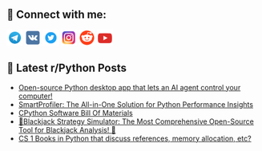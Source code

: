 ## 🔎 Connect with me:
[<img src="https://github.com/bullbesh/bullbesh/blob/main/images/Telegram.png" width="32" height="32" />](https://t.me/bullbesh)
[<img src="https://github.com/bullbesh/bullbesh/blob/main/images/VK.png" width="32" height="32" />](https://vk.com/bullbesh)
[<img src="https://github.com/bullbesh/bullbesh/blob/main/images/Twitter.png" width="32" height="32" />](https://twitter.com/bullbesh1)
[<img src="https://github.com/bullbesh/bullbesh/blob/main/images/Instagram.png" width="32" height="32" />](https://www.instagram.com/bullbesh)
[<img src="https://github.com/bullbesh/bullbesh/blob/main/images/Reddit.png" width="32" height="32" />](https://www.reddit.com/user/bullbesh)
[<img src="https://github.com/bullbesh/bullbesh/blob/main/images/YouTube.png" width="32" height="32" />](https://www.youtube.com/channel/UCtfjRs6uzgq5mfm8S06WTcg)

## 📕 Latest r/Python Posts
<!-- BLOG-POST-LIST:START -->
- [Open-source Python desktop app that lets an AI agent control your computer!](https://www.reddit.com/r/Python/comments/1gdkhcb/opensource_python_desktop_app_that_lets_an_ai/)
- [SmartProfiler: The All-in-One Solution for Python Performance Insights](https://www.reddit.com/r/Python/comments/1gdjz16/smartprofiler_the_allinone_solution_for_python/)
- [CPython Software Bill Of Materials](https://www.reddit.com/r/Python/comments/1gdhvnr/cpython_software_bill_of_materials/)
- [🔮Blackjack Strategy Simulator: The Most Comprehensive Open-Source Tool for Blackjack Analysis! 🔮](https://www.reddit.com/r/Python/comments/1gdg3e9/blackjack_strategy_simulator_the_most/)
- [CS 1 Books in Python that discuss references, memory allocation, etc?](https://www.reddit.com/r/Python/comments/1gdfhho/cs_1_books_in_python_that_discuss_references/)
<!-- BLOG-POST-LIST:END -->
